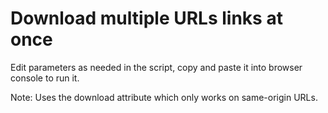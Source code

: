 # Download multiple URLs links at once

Edit parameters as needed in the script, copy and paste it into browser console to run it.

Note: Uses the download attribute which only works on same-origin URLs.